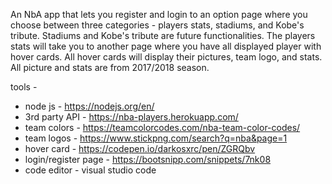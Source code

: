 An NbA app that lets you register and login to an option page where you choose between three categories - players stats, stadiums, and Kobe's tribute. Stadiums and Kobe's tribute are future functionalities. The players stats will take you to another page where you have all displayed player with hover cards. All hover cards will display their pictures, team logo, and stats. All picture and stats are from 2017/2018 season.


tools -
- node js - https://nodejs.org/en/
- 3rd party API - https://nba-players.herokuapp.com/
- team colors - https://teamcolorcodes.com/nba-team-color-codes/ 
- team logos - https://www.stickpng.com/search?q=nba&page=1
- hover card - https://codepen.io/darkosxrc/pen/ZGRQbv 
- login/register page - https://bootsnipp.com/snippets/7nk08
- code editor - visual studio code



